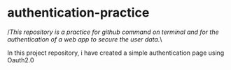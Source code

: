 # authentication-practice

/*This repository is a practice for github command on terminal and for the authentication of a web app to secure the user data.*\

In this project repository, i have created a simple authentication page using Oauth2.0
